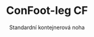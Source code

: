 ---
title: "ConFoot-leg CF"
subtitle: "Standardní kontejnerová noha"
mainImage: "/images/products/confoot-leg-cf-main.jpg"
gallery:
  - "/images/products/confoot-leg-cf-1.jpg"
  - "/images/products/confoot-leg-cf-2.jpg"
  - "/images/products/confoot-leg-cf-3.jpg"
shortDescription: "ConFoot-leg CF je naše standardní řešení pro kontejnerové nohy, ideální pro rutinní manipulaci s kontejnery."
technicalDescription: "ConFoot-leg CF se vyznačuje robustním designem optimalizovaným pro standardní nákladní kontejnery, s naším proprietárním montážním systémem pro rychlé nasazení."
videoID: "C2KwnEb-npU"
specifications:
  - name: "Hmotnost"
    value: "24 kg"
  - name: "Nosnost"
    value: "34 tun"
  - name: "Rozměry"
    value: "45 × 30 × 25 cm"
  - name: "Materiál"
    value: "Ocel vysoké kvality"
  - name: "Rozsah výšek"
    value: "1 043 mm až 1 448 mm"
price: "3.600 EUR excl. VAT"
priceVAT: "4.356 EUR VAT included"
pricingNotes: "Dostupné množstevní ceny pro správce vozových parků. Kontaktujte nás pro podrobnosti."
buyLink: "/contact"
howToUse: |
  1. Připojte nohu CF ke rohovému odlitku kontejneru
  2. Zajistěte zajišťovací mechanismus
  3. Opakujte pro všechny potřebné rohy
  4. Zkontrolujte stabilitu před pokračováním operací
benefits:
  - title: "Provozní efektivita"
    description: "Zrychluje proces manipulace s kontejnery, čímž snižuje dobu nakládání a vykládání"
  - title: "Snížená potřeba zařízení"
    description: "Minimalizuje závislost na jeřábech a zdvihacích zařízeních, čímž snižuje provozní náklady"
  - title: "Přizpůsobivost"
    description: "Funguje v různých provozních prostředích, od přístavů po sklady"
  - title: "Odolnost"
    description: "Navrženo tak, aby odolalo náročnému průmyslovému využití s minimální údržbou"
  - title: "Dopad na životní prostředí"
    description: "Snižuje emise uhlíku eliminací potřeby těžkých strojů a zařízení spotřebovávajících palivo"
  - title: "Zvýšení bezpečnosti"
    description: "Stabilizuje kontejnery během manipulace, čímž snižuje riziko nehod a poškození nákladu"
articleContent: |
  ## Co je ConFoot-leg CF?
  
  ConFoot-leg CF je moderní a lehký systém vytvořený pro usnadnění a zvýšení efektivity manipulace s kontejnery. Tyto kontejnerové nohy představují přenosnou a jednoduchou alternativu k používání těžkých strojů při nakládání a vykládání standardních nákladních kontejnerů. Tato technologie je navržena pro použití jednou osobou, což přináší nákladově efektivní a flexibilní řešení pro různá průmyslová odvětví.
  
  ## Jak to funguje
  
  ConFoot-leg CF odstraňuje potřebu jeřábů, vysokozdvižných vozíků nebo jiného těžkého zařízení při manipulaci s kontejnery. Jeho design umožňuje firmám snížit provozní náklady, ušetřit čas a zlepšit logistickou flexibilitu. Zefektivněním manipulace a přepravy zboží zvyšuje ConFoot-leg CF spolehlivost a účinnost celosvětového dodavatelského řetězce.
  
  ## Jak funguje ConFoot-leg CF
  
  ### Hlavní mechanismus
  
  ConFoot-leg CF využívá jednoduchý, ale účinný design k fungování. Nohy se pevně připevňují k rohům standardních nákladních kontejnerů pomocí silného upínacího systému, který zajišťuje stabilitu. Jsou vyrobeny z lehkých, ale odolných materiálů, každá noha váží pouhých 24 kg, což je činí snadno ovladatelnými jednou osobou. Proces připevnění je efektivní a umožňuje rychlou instalaci bez nutnosti speciálních nástrojů nebo těžkého zařízení. Jakmile jsou nohy na místě, vytvářejí stabilní platformu pro nakládání, vykládání nebo dočasné skladování kontejnerů.
  
  Výška nohou je nastavitelná od 1 043 mm do 1 448 mm. Tento nastavitelný rozsah podporuje různé provozní potřeby, čímž zajišťuje, že systém funguje s různými velikostmi kontejnerů a prostředími. Tato univerzálnost usnadňuje manipulaci s kontejnery v různých logistických zařízeních, včetně přístavů a skladů.
  
  ### Výhody mechanismu
  
  1. **Snižuje závislost na těžkých strojích**: ConFoot-leg CF odstraňuje potřebu jeřábů nebo vysokozdvižných vozíků, což snižuje provozní náklady a zmírňuje dopad na životní prostředí.
  2. **Zlepšuje bezpečnost**: Systém stabilizuje kontejnery během manipulace, čímž snižuje pravděpodobnost nehod nebo poškození.
  3. **Zvyšuje efektivitu**: Díky svému lehkému designu a snadné instalaci mohou operace probíhat rychleji, i v oblastech s omezenou infrastrukturou.
  4. **Zvyšuje přenosnost**: Nohy jsou snadno přenosné a lze je použít i v odlehlých lokalitách, což je činí vhodnými pro různá odvětví a aplikace.
  
  Design ConFoot-leg CF zjednodušuje proces manipulace s kontejnery a zároveň nabízí nákladově efektivní a udržitelnou volbu pro moderní logistické výzvy.
  
  
  ## Aplikace ConFoot-leg CF
  
  ### Kde se ConFoot-leg CF používá
  ConFoot-leg CF výrazně zlepšuje operace v logistice a dopravě, a transformuje způsob manipulace s kontejnery. Jeho lehký a přenosný design umožňuje nakládání, vykládání a přesun kontejnerů bez potřeby jeřábů nebo vysokozdvižných vozíků. Je to obzvláště užitečné v odlehlých oblastech nebo místech, kde není dostupné těžké zařízení, čímž se zjednodušují procesy a snižují náklady. Zároveň pomáhá přístavům, skladům a distribučním centrům pracovat efektivněji díky snížení času a pracovní síly potřebné pro manipulaci s kontejnery.
  
  ### Malá místa, kde nelze použít jeřáby
  ConFoot-leg CF je praktickou volbou pro malá místa, kde nelze použít jeřáby, jako jsou přístavy, sklady a distribuční centra. Poskytuje spolehlivé a nákladově efektivní řešení pro manipulaci s kontejnery v těchto prostředích, což z něj činí ideální volbu pro firmy, které potřebují přepravovat a skladovat zboží v odlehlých lokalitách.
  
  ### Modulární výstavba a skladování zařízení
  ConFoot-leg CF je praktickou volbou pro projekty modulární výstavby, neboť nabízí spolehlivá řešení pro dočasné instalace. Stavební týmy jej používají k bezpečnému a efektivnímu skladování a přepravě nářadí, strojů a prefabrikovaných materiálů. Jeho přenosnost a jednoduchost z něj činí ideální volbu pro stavební místa, kde je potřeba rychlá montáž a demontáž. Navíc zajišťuje bezpečné skladování zařízení používaných v modulárních zdravotnických zařízeních, což umožňuje rychlé nasazení v různých prostředích.
  
  Adaptabilní a efektivní design ConFoot-leg CF jej činí preferovanou volbou v různých odvětvích, čímž zlepšuje pracovní postupy a maximalizuje využití zdrojů.
  
  
  ### Výhody a omezení
  
  #### Výhody
  
  ConFoot-leg CF poskytuje několik významných výhod při manipulaci s kontejnery. Jeho lehký design, kdy každá noha váží pouhých 24 kg, umožňuje snadnou přepravu a instalaci. Každá noha unese až 30 tun, což zajišťuje vysokou stabilitu pro různé logistické operace. Nastavitelný rozsah výšek (1 043 mm–1 448 mm) mu umožňuje vyhovět různým potřebám kontejnerů, čímž zvyšuje jeho univerzálnost. Jeho přenosná povaha snižuje potřebu těžkých zařízení jako jsou jeřáby či vysokozdvižné vozíky, což vede k výrazným úsporám nákladů a zlepšení provozní efektivity. Navíc jeho ekologicky šetrný design snižuje emise uhlíku, což je v souladu s úsilím o udržitelnost.
  
  #### Omezení
  
  Navzdory svým výhodám má ConFoot-leg CF určitá omezení. Je kompatibilní pouze s konkrétními typy kontejnerů, což může omezit jeho použití v některých logistických scénářích. Navíc, i když je manuální proces instalace jednoduchý, nemusí se dobře integrovat do vysoce automatizovaných pracovních toků, což může představovat potenciální výzvu pro operace, které jsou silně závislé na mechanizaci. Tyto faktory je třeba pečlivě zvážit při plánování použití ConFoot-leg CF v komplexních dodavatelských řetězcích.
  
  
  ## Budoucí vývoj
  
  ### Současný výzkum
  Výzkumníci pracují na zlepšení strukturálních vlastností ConFoot-leg CF. Jejich cílem je zvýšit jeho nosnost nad současný limit 30 tun, aby bylo možné manipulovat těžšími nákladními kontejnery. Úsilí je rovněž zaměřeno na optimalizaci materiálového složení tak, aby byl produkt odolnější a zároveň lehký a přenosný. Kromě toho jsou vyvíjeny možnosti přizpůsobení specifickým potřebám odvětví, například pro kontejnery s unikátními rozměry nebo specializovaným nákladem.
  
  ### Perspektivní inovace
  Budoucí vývoj ConFoot-leg CF zahrnuje přidání technologie IoT (Internet věcí), která umožní monitorování stability a polohy kontejnerů v reálném čase. Tato funkce by operátorům umožnila vzdáleně sledovat stav kontejnerů, což by zlepšilo bezpečnost a efektivitu. Další plánovanou inovací je automatizace, zahrnující návrh samo-nastavitelných nohou, které se dokážou automaticky přizpůsobit a stabilizovat kontejnery. Tím se sníží potřeba manuálního nastavování. Tyto pokroky mají za cíl minimalizovat prostoje a zefektivnit logistické procesy.
  
  Tyto technologické aktualizace pomohou ConFoot-leg CF zůstat lídrem v oblasti manipulace s kontejnery. Nastavují nové standardy efektivity a inovací v logistickém průmyslu.
---